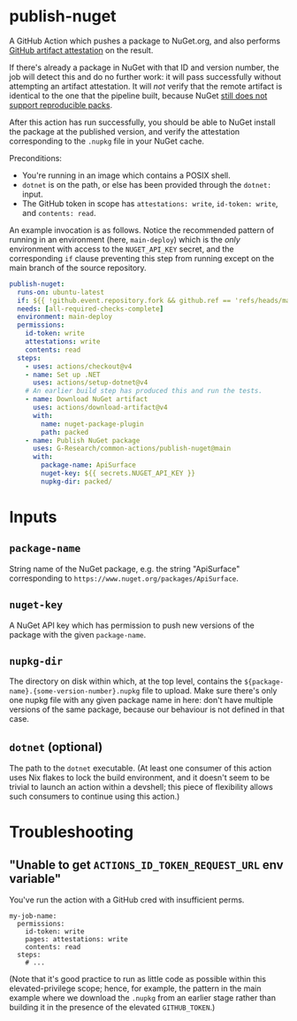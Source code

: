 # publish-nuget

A GitHub Action which pushes a package to NuGet.org, and also performs [GitHub artifact attestation](https://docs.github.com/en/actions/security-for-github-actions/using-artifact-attestations/using-artifact-attestations-to-establish-provenance-for-builds) on the result.

If there's already a package in NuGet with that ID and version number, the job will detect this and do no further work: it will pass successfully without attempting an artifact attestation.
It will *not* verify that the remote artifact is identical to the one that the pipeline built, because NuGet [still does not support reproducible packs](https://github.com/NuGet/Home/issues/6229).

After this action has run successfully, you should be able to NuGet install the package at the published version, and verify the attestation corresponding to the `.nupkg` file in your NuGet cache.

Preconditions:
* You're running in an image which contains a POSIX shell.
* `dotnet` is on the path, or else has been provided through the `dotnet:` input.
* The GitHub token in scope has `attestations: write`, `id-token: write`, and `contents: read`.

An example invocation is as follows.
Notice the recommended pattern of running in an environment (here, `main-deploy`) which is the *only* environment with access to the `NUGET_API_KEY` secret,
and the corresponding `if` clause preventing this step from running except on the main branch of the source repository.

```yaml
publish-nuget:
  runs-on: ubuntu-latest
  if: ${{ !github.event.repository.fork && github.ref == 'refs/heads/main' }}
  needs: [all-required-checks-complete]
  environment: main-deploy
  permissions:
    id-token: write
    attestations: write
    contents: read
  steps:
    - uses: actions/checkout@v4
    - name: Set up .NET
      uses: actions/setup-dotnet@v4
    # An earlier build step has produced this and run the tests.
    - name: Download NuGet artifact
      uses: actions/download-artifact@v4
      with:
        name: nuget-package-plugin
        path: packed
    - name: Publish NuGet package
      uses: G-Research/common-actions/publish-nuget@main
      with:
        package-name: ApiSurface
        nuget-key: ${{ secrets.NUGET_API_KEY }}
        nupkg-dir: packed/
```

# Inputs

## `package-name`

String name of the NuGet package, e.g. the string "ApiSurface" corresponding to `https://www.nuget.org/packages/ApiSurface`.

## `nuget-key`

A NuGet API key which has permission to push new versions of the package with the given `package-name`.

## `nupkg-dir`

The directory on disk within which, at the top level, contains the `${package-name}.{some-version-number}.nupkg` file to upload.
Make sure there's only one nupkg file with any given package name in here: don't have multiple versions of the same package, because our behaviour is not defined in that case.

## `dotnet` (optional)

The path to the `dotnet` executable.
(At least one consumer of this action uses Nix flakes to lock the build environment, and it doesn't seem to be trivial to launch an action within a devshell; this piece of flexibility allows such consumers to continue using this action.)

# Troubleshooting

## "Unable to get `ACTIONS_ID_TOKEN_REQUEST_URL` env variable"

You've run the action with a GitHub cred with insufficient perms.

```
my-job-name:
  permissions:
    id-token: write
    pages: attestations: write
    contents: read
  steps:
    # ...
```

(Note that it's good practice to run as little code as possible within this elevated-privilege scope; hence, for example, the pattern in the main example where we download the `.nupkg` from an earlier stage rather than building it in the presence of the elevated `GITHUB_TOKEN`.)
